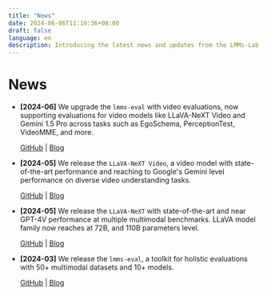 ```yaml
---
title: "News"
date: 2024-06-06T11:10:36+08:00
draft: false
language: en
description: Introducing the latest news and updates from the LMMs-Lab.
---
```


# News

- **[2024-06]** We upgrade the `lmms-eval` with video evaluations, now supporting evaluations for video models like LLaVA-NeXT Video and Gemini 1.5 Pro across tasks such as EgoSchema, PerceptionTest, VideoMME, and more.
    
    [GitHub](https://github.com/EvolvingLMMs-Lab/lmms-eval) | [Blog]()

- **[2024-05]** We release the `LLaVA-NeXT Video`, a video model with state-of-the-art performance and reaching to Google's Gemini level performance on diverse video understanding tasks. 
    
    [GitHub](https://github.com/LLaVA-VL/LLaVA-NeXT) | [Blog](https://llava-vl.github.io/blog/2024-04-30-llava-next-video/)

- **[2024-05]** We release the `LLaVA-NeXT` with state-of-the-art and near GPT-4V performance at multiple multimodal benchmarks. LLaVA model family now reaches at 72B, and 110B parameters level. 

    [GitHub](https://github.com/LLaVA-VL/LLaVA-NeXT) | [Blog](https://llava-vl.github.io/blog/2024-05-10-llava-next-stronger-llms/)

- **[2024-03]** We release the `lmms-eval`, a toolkit for holistic evaluations with 50+ multimodal datasets and 10+ models. 

  [GitHub](https://github.com/EvolvingLMMs-Lab/lmms-eval) | [Blog](https://lmms-lab.github.io/posts/lmms-eval-0.1/)

